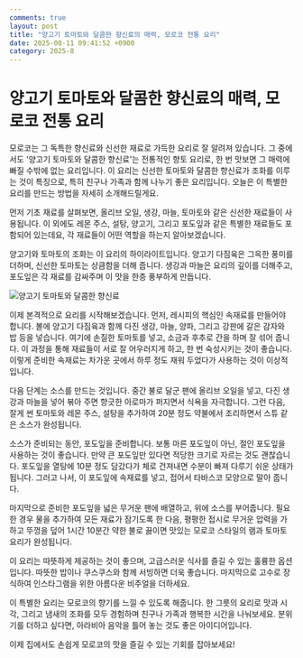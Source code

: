 ```yaml
---
comments: true
layout: post
title: "양고기 토마토와 달콤한 향신료의 매력, 모로코 전통 요리"
date: 2025-08-11 09:41:52 +0900
category: 2025-8
---
```


# 양고기 토마토와 달콤한 향신료의 매력, 모로코 전통 요리

모로코는 그 독특한 향신료와 신선한 재료로 가득한 요리로 잘 알려져 있습니다. 그 중에서도 '양고기 토마토와 달콤한 향신료'는 전통적인 향토 요리로, 한 번 맛보면 그 매력에 빠질 수밖에 없는 요리입니다. 이 요리는 신선한 토마토와 달콤한 향신료가 조화를 이루는 것이 특징으로, 특히 친구나 가족과 함께 나누기 좋은 요리입니다. 오늘은 이 특별한 요리를 만드는 방법을 자세히 소개해드릴게요.

먼저 기초 재료를 살펴보면, 올리브 오일, 생강, 마늘, 토마토와 같은 신선한 재료들이 사용됩니다. 이 외에도 레몬 주스, 설탕, 양고기, 그리고 포도잎과 같은 특별한 재료들도 포함되어 있는데요, 각 재료들이 어떤 역할을 하는지 알아보겠습니다.

양고기와 토마토의 조화는 이 요리의 하이라이트입니다. 양고기 다짐육은 그윽한 풍미를 더하며, 신선한 토마토는 상큼함을 더해 줍니다. 생강과 마늘은 요리의 깊이를 더해주고, 포도잎은 각 재료를 감싸주며 이 맛을 한층 풍부하게 만듭니다.

![양고기 토마토와 달콤한 향신료](https://www.themealdb.com/images/media/meals/qtwtss1468572261.jpg)

이제 본격적으로 요리를 시작해보겠습니다. 먼저, 레시피의 핵심인 속재료를 만들어야 합니다. 볼에 양고기 다짐육과 함께 다진 생강, 마늘, 양파, 그리고 강판에 갈은 감자와 밥 등을 넣습니다. 여기에 손질한 토마토를 넣고, 소금과 후추로 간을 하며 잘 섞어 줍니다. 이 과정을 통해 재료들이 서로 잘 어우러지게 하고, 한 번 숙성시키는 것이 좋습니다. 이렇게 준비한 속재료는 차가운 곳에서 하루 정도 재워 두었다가 사용하는 것이 이상적입니다.

다음 단계는 소스를 만드는 것입니다. 중간 불로 달군 팬에 올리브 오일을 넣고, 다진 생강과 마늘을 넣어 볶아 주면 향긋한 아로마가 퍼지면서 식욕을 자극합니다. 그런 다음, 잘게 썬 토마토와 레몬 주스, 설탕을 추가하여 20분 정도 약불에서 조리하면서 스튜 같은 소스가 완성됩니다.

소스가 준비되는 동안, 포도잎을 준비합니다. 보통 마른 포도잎이 아닌, 절인 포도잎을 사용하는 것이 좋습니다. 만약 큰 포도잎만 있다면 적당한 크기로 자르는 것도 괜찮습니다. 포도잎을 열탕에 10분 정도 담갔다가 체로 건져내면 수분이 빠져 다루기 쉬운 상태가 됩니다. 그러고 나서, 이 포도잎에 속재료를 넣고, 접어서 타바스코 모양으로 말아 줍니다.

마지막으로 준비한 포도잎을 넓은 무거운 팬에 배열하고, 위에 소스를 부어줍니다. 필요한 경우 물을 추가하여 모든 재료가 잠기도록 한 다음, 평평한 접시로 무거운 압력을 가하고 뚜껑을 덮어 1시간 10분간 약한 불로 끓이면 맛있는 모로코 스타일의 램과 토마토 요리가 완성됩니다.

이 요리는 따뜻하게 제공하는 것이 좋으며, 고급스러운 식사를 즐길 수 있는 훌륭한 옵션입니다. 따뜻한 밥이나 쿠스쿠스와 함께 서빙하면 더욱 좋습니다. 마지막으로 고수로 장식하여 인스타그램을 위한 아름다운 비주얼을 더하세요.

이 특별한 요리는 모로코의 향기를 느낄 수 있도록 해줍니다. 한 그릇의 요리로 맛과 시각, 그리고 냄새의 조화를 모두 경험하며 친구나 가족과 행복한 시간을 나눠보세요. 분위기를 더하고 싶다면, 아라비아 음악을 틀어 놓는 것도 좋은 아이디어입니다. 

이제 집에서도 손쉽게 모로코의 맛을 즐길 수 있는 기회를 잡아보세요!